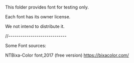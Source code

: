 This folder provides font for testing only.

Each font has its owner license.

We not intend to distribute it.

//-----------------------------

Some Font sources:

NTBixa-Color font,2017 (free version) https://bixacolor.com/


